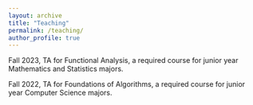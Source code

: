 ```yaml
---
layout: archive
title: "Teaching"
permalink: /teaching/
author_profile: true
---
```


Fall 2023, TA for Functional Analysis, a required course for junior year Mathematics and Statistics majors.

Fall 2022, TA for Foundations of Algorithms, a required course for junior year Computer Science majors. 

